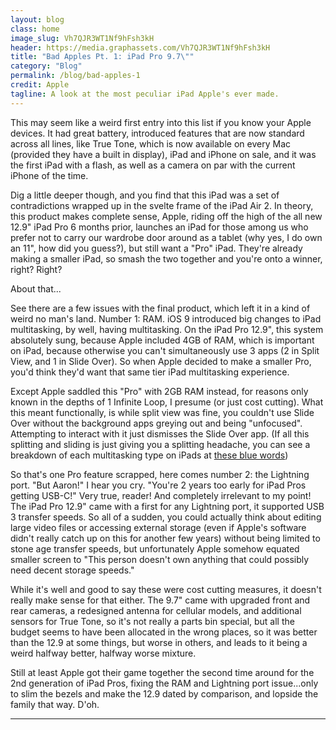 ```yaml
---
layout: blog
class: home
image_slug: Vh7QJR3WT1Nf9hFsh3kH
header: https://media.graphassets.com/Vh7QJR3WT1Nf9hFsh3kH
title: "Bad Apples Pt. 1: iPad Pro 9.7\""
category: "Blog"
permalink: /blog/bad-apples-1
credit: Apple
tagline: A look at the most peculiar iPad Apple's ever made.
---
```


This may seem like a weird first entry into this list if you know your Apple devices. It had great battery, introduced features that are now standard across all lines, like True Tone, which is now available on every Mac (provided they have a built in display), iPad and iPhone on sale, and it was the first iPad with a flash, as well as a camera on par with the current iPhone of the time.

Dig a little deeper though, and you find that this iPad was a set of contradictions wrapped up in the svelte frame of the iPad Air 2. In theory, this product makes complete sense, Apple, riding off the high of the all new 12.9" iPad Pro 6 months prior, launches an iPad for those among us who prefer not to carry our wardrobe door around as a tablet (why yes, I do own an 11", how did you guess?), but still want a "Pro" iPad. They're already making a smaller iPad, so smash the two together and you're onto a winner, right? Right?

About that...

See there are a few issues with the final product, which left it in a kind of weird no man's land. Number 1: RAM. iOS 9 introduced big changes to iPad multitasking, by well, having multitasking. On the iPad Pro 12.9", this system absolutely sung, because Apple included 4GB of RAM, which is important on iPad, because otherwise you can't simultaneously use 3 apps (2 in Split View, and 1 in Slide Over). So when Apple decided to make a smaller Pro, you'd think they'd want that same tier iPad multitasking experience.

Except Apple saddled this "Pro" with 2GB RAM instead, for reasons only known in the depths of 1 Infinite Loop, I presume (or just cost cutting). What this meant functionally, is while split view was fine, you couldn't use Slide Over without the background apps greying out and being "unfocused". Attempting to interact with it just dismisses the Slide Over app. (If all this splitting and sliding is just giving you a splitting headache, you can see a breakdown of each multitasking type on iPads at [these blue words](https://support.apple.com/en-gb/HT207582))

So that's one Pro feature scrapped, here comes number 2: the Lightning port. "But Aaron!" I hear you cry. "You're 2 years too early for iPad Pros getting USB-C!" Very true, reader! And completely irrelevant to my point! The iPad Pro 12.9" came with a first for any Lightning port, it supported USB 3 transfer speeds. So all of a sudden, you could actually think about editing large video files or accessing external storage (even if Apple's software didn't really catch up on this for another few years) without being limited to stone age transfer speeds, but unfortunately Apple somehow equated smaller screen to "This person doesn't own anything that could possibly need decent storage speeds."

While it's well and good to say these were cost cutting measures, it doesn't really make sense for that either. The 9.7" came with upgraded front and rear cameras, a redesigned antenna for cellular models, and additional sensors for True Tone, so it's not really a parts bin special, but all the budget seems to have been allocated in the wrong places, so it was better than the 12.9 at some things, but worse in others, and leads to it being a weird halfway better, halfway worse mixture.

Still at least Apple got their game together the second time around for the 2nd generation of iPad Pros, fixing the RAM and Lightning port issue...only to slim the bezels and make the 12.9 dated by comparison, and lopside the family that way. D'oh.

---